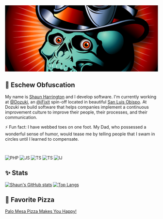 ![Shaun Harrington](https://github.com/hackalot805/shaunharrington.com/blob/master/public/images/eyes.jpg?raw=true)

## 👋  Eschew Obfuscation

My name is [Shaun Harrington](https://www.shaunharrington.com) and I develop software. I'm currently working at [@Dozuki](https://github.com/Dozuki), an [@iFixit](https://github.com/iFixit) spin-off located in beautiful [San Luis Obispo](https://en.wikipedia.org/wiki/San_Luis_Obispo,_California). At Dozuki we build software that helps companies implement a continuous improvement culture to improve their people, their processes, and their communication.

⚡ Fun fact: I have webbed toes on one foot.  My Dad, who possessed a wonderful sense of humor, would tease me by telling people that I swam in circles until I learned to compensate.

[<img alt='' src=https://www.linkedin.com/favicon.ico />](https://www.linkedin.com/in/shaunharrington/) [<img style='width:16px;' alt='' src='https://www.shaunharrington.com/favicon.ico' />](https://www.shaunharrington.com) [<img style='width:16px;' alt='' src='https://avatars.githubusercontent.com/u/6609768?s=64&v=4' />](https://www.dozuki.com)

![PHP](https://img.shields.io/badge/Code-PHP-informational?style=flat&logo=PHP&logoColor=white&color=2bbc8a) ![JS](https://img.shields.io/badge/Code-Javascript-informational?style=flat&logo=JAVASCRIPT&logoColor=white&color=2bbc8a) ![TS](https://img.shields.io/badge/Code-Typescript-informational?style=flat&logo=TYPESCRIPT&logoColor=white&color=2bbc8a) ![TS](https://img.shields.io/badge/Code-React-informational?style=flat&logo=REACT&logoColor=white&color=2bbc8a) ![IJ](https://img.shields.io/badge/Editor-IntelliJ_IDEA-informational?style=flat&logo=JETBRAINS&logoColor=white&color=2bbc8a)

## ✨ Stats
[![Shaun's GitHub stats](https://github-readme-stats.vercel.app/api?username=hackalot805&count_private=true&show_icons=true&theme=radical)](https://github.com/hackalot805/github-readme-stats) [![Top Langs](https://github-readme-stats.vercel.app/api/top-langs/?username=hackalot805&count_private=true&show_icons=true&theme=radical&&layout=compact)](https://github.com/hackalot805/github-readme-stats)

## 🍕 Favorite Pizza
[Palo Mesa Pizza Makes You Happy!](https://www.palomesapizza.com)

<!--
**hackalot805/hackalot805** is a ✨ _special_ ✨ repository because its `README.md` (this file) appears on your GitHub profile.

Here are some ideas to get you started:

- 🔭 I’m currently working on ...
- 🌱 I’m currently learning ...
- 👯 I’m looking to collaborate on ...
- 🤔 I’m looking for help with ...
- 💬 Ask me about ...
- 📫 How to reach me: ...
- 😄 Pronouns: ...
-->

